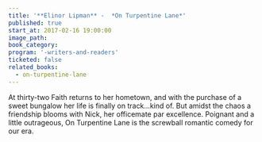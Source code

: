 ```yaml
---
title: '**Elinor Lipman** -  *On Turpentine Lane*'
published: true
start_at: 2017-02-16 19:00:00
image_path:
book_category:
program: '-writers-and-readers'
ticketed: false
related_books:
  - on-turpentine-lane
---
```



At thirty-two Faith returns to her hometown, and with the purchase of a sweet bungalow her life is finally on track…kind of. But amidst the chaos a friendship blooms with Nick, her officemate par excellence. Poignant and a little outrageous, On Turpentine Lane is the screwball romantic comedy for our era.